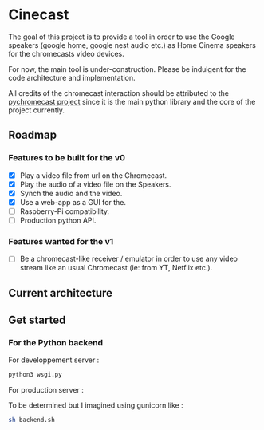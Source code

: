 # Cinecast

The goal of this project is to provide a tool in order to use the Google speakers (google home, google nest audio etc.) as Home Cinema speakers for the chromecasts video devices.

For now, the main tool is under-construction. Please be indulgent for the code architecture and implementation.

All credits of the chromecast interaction should be attributed to the [pychromecast project](https://github.com/home-assistant-libs/pychromecast) since it is the main python library and the core of the project currently.

## Roadmap

### Features to be built for the v0

- [x] Play a video file from url on the Chromecast.
- [x] Play the audio of a video file on the Speakers.
- [x] Synch the audio and the video.
- [x] Use a web-app as a GUI for the.
- [ ] Raspberry-Pi compatibility.
- [ ] Production python API.

### Features wanted for the v1

- [ ] Be a chromecast-like receiver / emulator in order to use any video stream like an usual Chromecast (ie: from YT, Netflix etc.).

## Current architecture

## Get started

### For the Python backend

For developpement server :  

```bash
python3 wsgi.py
```

For production server :

To be determined but I imagined using gunicorn like :

```bash
sh backend.sh
```
